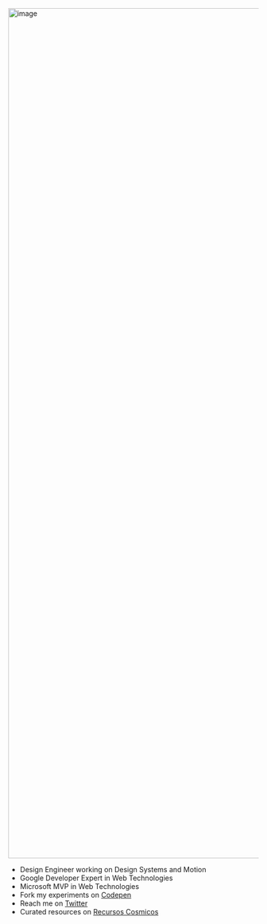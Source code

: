 <img width="1709" alt="image" src="https://github.com/user-attachments/assets/7dd5280e-1bff-4cc4-a281-5e18f95f6c8b">

- Design Engineer working on Design Systems and Motion
- Google Developer Expert in Web Technologies
- Microsoft MVP in Web Technologies
- Fork my experiments on [Codepen](https://codepen.io/carmenansio)
- Reach me on [Twitter](https://twitter.com/carmenansio)
- Curated resources on [Recursos Cosmicos](https://recursoscosmicos.com)
